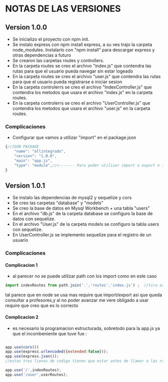 # NOTAS DE LAS VERSIONES

## Version 1.0.0
- Se inicializo el proyecto con npm init.
- Se instalo express con npm install express, a su ves trajo la carpeta node_modules. Instalarlo con "npm install" para descargar express y otras dependencias a futuro
- Se crearon las carpetas routes y controllers.
- En la carpeta routes se creo el archivo "index.js" que contendra las rutas para que el usuario pueda navegar sin estar logeado
- En la carpeta routes se creo el archivo "user.js" que contendra las rutas para que el usuario pueda registrarse e iniciar sesion
- En la carpeta controlerrs se creo el archivo "IndexController.js" que contendra los metodos que usara el archivo "index.js" en la carpeta routes.
- En la carpeta controlerrs se creo el archivo "UserController.js" que contendra los metodos que usara el archivo "user.js" en la carpeta routes.
### Complicaciones 
- Configurar que vamos a utilizar "import" en el package.json
```javascript
{//JSON PACKAGE
    "name": "allintegrado",
    "version": "1.0.0",
    "main": "app.js",
    "type": "module",//<------- Para poder utilizar import o export o te saldra un error al ejecutar 
}
```

## Version 1.0.1
- Se instalo las dependencias de mysql2 y sequelize y cors
- Se creo las carpetas "database" y "models"
- Se creo la base de datos en Mysql Workbench + una tabla "users"
- En el archivo "db.js" de la carpeta database se configuro la base de datos con sequelize.
- En el archivo "User.js" de la carpeta models se configuro la tabla users con sequelize.
- En UserController.js se implemento sequelize para el registro de un usuario
### Complicaciones 

#### Complicacion 1
- al parecer no se puede utilizar path con los import como en este caso
```javascript
import indexRoutes from path.join('.','routes','index.js') ;  //tira error

```
tal parece que en node se usa mas require que import/export asi que queda consultar a profesores,y al no poder avanzar me vere obligado a usar require que creo que es lo correcto

#### Complicacion 2
- es necesario la programacion estructurada, sobretodo para la app.js ya que el incombeniente que tuve fue :
```javascript

app.use(cors())
app.use(express.urlencoded({extended:false}));
app.use(express.json());
//estas tres lienas de codigo tienen que estar antes de llamar a las rutas o sinos no van a funcionar

app.use('/',indexRoutes);
app.use('/user',userRoutes);

```